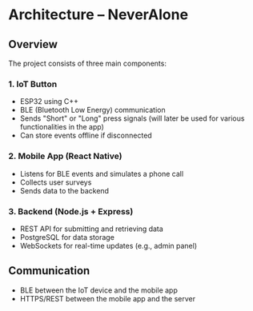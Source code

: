 # Architecture – NeverAlone

## Overview
The project consists of three main components:

### 1. **IoT Button**
- ESP32 using C++
- BLE (Bluetooth Low Energy) communication
- Sends "Short" or "Long" press signals (will later be used for various functionalities in the app)
- Can store events offline if disconnected

### 2. **Mobile App (React Native)**
- Listens for BLE events and simulates a phone call
- Collects user surveys
- Sends data to the backend

### 3. **Backend (Node.js + Express)**
- REST API for submitting and retrieving data
- PostgreSQL for data storage
- WebSockets for real-time updates (e.g., admin panel)

## Communication
- BLE between the IoT device and the mobile app
- HTTPS/REST between the mobile app and the server
